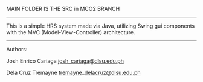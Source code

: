 MAIN FOLDER IS THE SRC in MCO2 BRANCH

----------------------------------------------------------------------------------------------------------------------------
This is a simple HRS system made via Java, utilizing Swing gui components with the MVC (Model-View-Controller) architecture.

---------------------------------
Authors: 

Josh Enrico Cariaga
josh_cariaga@dlsu.edu.ph

Dela Cruz Tremayne
tremayne_delacruz@dlsu.edu.ph
